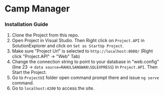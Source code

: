 # Camp Manager

### Installation Guide

1. Clone the Project from this repo.
2. Open Project in Visual Studio. Then Right click on `Project.API` in SolutionExplorer and click on `Set as StartUp Project`.
3. Make sure "Project Url" is selected to `http://localhost:8080/` (Right click "Project.API" -> "Web" Tab)
4. Change the connection string to point to your database in "web.config" (line 23 -> `data source=RAHULSANGWAN\SQLEXPRESS`) in `Project.API`. Then Start the Project.
6. Go to `ProjectUI` folder open command prompt there and issue `ng serve` command.
7. Go to `localhost:4200` to access the site.